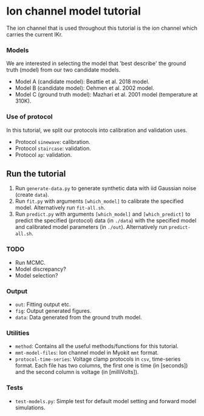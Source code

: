 # Ion channel model tutorial

The ion channel that is used throughout this tutorial is the ion channel which carries the current IKr.

### Models

We are interested in selecting the model that 'best describe' the ground truth (model) from our two candidate models.

- Model A (candidate model): Beattie et al. 2018 model.
- Model B (candidate model): Oehmen et al. 2002 model.
- Model C (ground truth model): Mazhari et al. 2001 model (temperature at 310K).

### Use of protocol

In this tutorial, we split our protocols into calibration and validation uses.

- Protocol `sinewave`: calibration.
- Protocol `staircase`: validation.
- Protocol `ap`: validation.


## Run the tutorial

1. Run `generate-data.py` to generate synthetic data with iid Gaussian noise (create `data`).
2. Run `fit.py` with arguments `[which_model]` to calibrate the specified model. Alternatively run `fit-all.sh`.
3. Run `predict.py` with arguments `[which_model]` and `[which_predict]` to predict the specified (protocol) data (in `./data`) with the specified model and calibrated model parameters (in `./out`). Alternatively run `predict-all.sh`.

### TODO
- Run MCMC.
- Model discrepancy?
- Model selection?

### Output

- `out`: Fitting output etc.
- `fig`: Output generated figures.
- `data`: Data generated from the ground truth model.

### Utilities

- `method`: Contains all the useful methods/functions for this tutorial.
- `mmt-model-files`: Ion channel model in Myokit `mmt` format.
- `protocol-time-series`: Voltage clamp protocols in `csv`, time-series format. Each file has two columns, the first one is time (in [seconds]) and the second column is voltage (in [milliVolts]).

### Tests

- `test-models.py`: Simple test for default model setting and forward model simulations.
